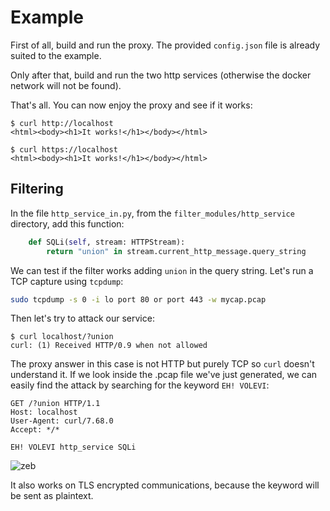 # Example
First of all, build and run the proxy. The provided `config.json` file is already suited to the example. 

Only after that, build and run the two http services (otherwise the docker network will not be found). 

That's all. You can now enjoy the proxy and see if it works:
```
$ curl http://localhost
<html><body><h1>It works!</h1></body></html>

$ curl https://localhost
<html><body><h1>It works!</h1></body></html>
```

## Filtering
In the file `http_service_in.py`, from the `filter_modules/http_service` directory, add this function:
```python
    def SQLi(self, stream: HTTPStream):
        return "union" in stream.current_http_message.query_string
```
We can test if the filter works adding `union` in the query string.
Let's run a TCP capture using `tcpdump`:
```bash
sudo tcpdump -s 0 -i lo port 80 or port 443 -w mycap.pcap
```
Then let's try to attack our service:
```
$ curl localhost/?union
curl: (1) Received HTTP/0.9 when not allowed
```
The proxy answer in this case is not HTTP but purely TCP so `curl` doesn't understand it.
If we look inside the .pcap file we've just generated, we can easily find the attack by searching for the keyword `EH! VOLEVI`:

```
GET /?union HTTP/1.1
Host: localhost
User-Agent: curl/7.68.0
Accept: */*

EH! VOLEVI http_service SQLi
```
![zeb](https://media.tenor.com/RuX0-g3wo-IAAAAC/zeb-zeb89.gif)

It also works on TLS encrypted communications, because the keyword will be sent as plaintext.